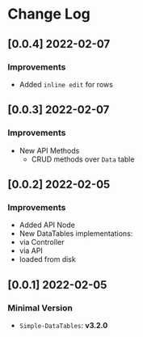 # Change Log

## [0.0.4] 2022-02-07
### Improvements

- Added `inline edit` for rows

## [0.0.3] 2022-02-07
### Improvements

- New API Methods 
  - CRUD methods over `Data` table 

## [0.0.2] 2022-02-05
### Improvements

- Added API Node
- New DataTables implementations:
 - via Controller
 - via API
 - loaded from disk 

## [0.0.1] 2022-02-05
### Minimal Version

- `Simple-DataTables`: **v3.2.0**

